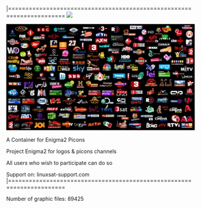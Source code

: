 |======================================================================
![](https://komarev.com/ghpvc/?username=Belfagor2005)

<img src="https://raw.githubusercontent.com/Belfagor2005/logos/main/logos/mm.png">

A Container for Enigma2 Picons

Project Enigma2 for logos & picons channels

All users who wish to participate can do so

Support on:
linuxsat-support.com
|======================================================================



Number of graphic files: 89425

